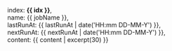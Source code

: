 index: **{{ idx }}**,  \
name: {{ jobName }},  \
lastRunAt: {{ lastRunAt | date('HH:mm DD-MM-Y') }},  \
nextRunAt: {{ nextRunAt | date('HH:mm DD-MM-Y') }},  \
content: {{ content | excerpt(30) }}